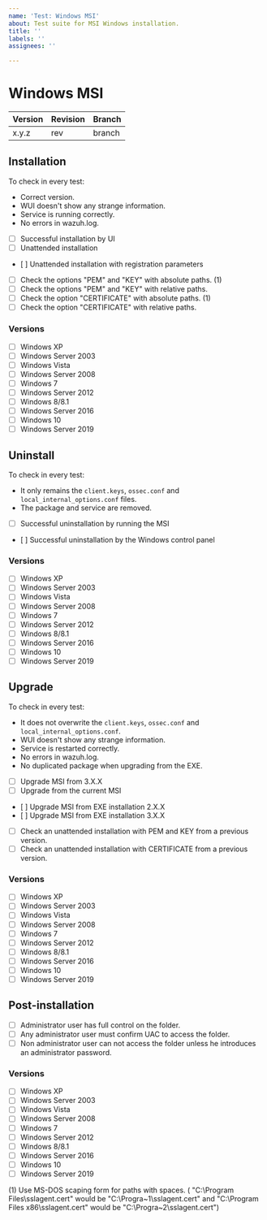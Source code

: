 ```yaml
---
name: 'Test: Windows MSI'
about: Test suite for MSI Windows installation.
title: ''
labels: ''
assignees: ''

---
```


# Windows MSI

| Version | Revision | Branch |
| --- | --- | --- |
| x.y.z | rev | branch |

## Installation

To check in every test:

- Correct version.
- WUI doesn't show any strange information.
- Service is running correctly.
- No errors in wazuh.log.

- [ ] Successful installation by UI
- [ ] Unattended installation
- [ ] Unattended installation with registration parameters
- [ ] Check the options "PEM" and "KEY" with absolute paths. (1)
- [ ] Check the options "PEM" and "KEY" with relative paths.
- [ ] Check the option "CERTIFICATE" with absolute paths. (1)
- [ ] Check the option "CERTIFICATE" with relative paths.

### Versions

- [ ] Windows XP
- [ ] Windows Server 2003
- [ ] Windows Vista
- [ ] Windows Server 2008
- [ ] Windows 7
- [ ] Windows Server 2012
- [ ] Windows 8/8.1
- [ ] Windows Server 2016
- [ ] Windows 10
- [ ] Windows Server 2019

## Uninstall

To check in every test:

- It only remains the `client.keys`, `ossec.conf` and `local_internal_options.conf` files.
- The package and service are removed.

- [ ] Successful uninstallation by running the MSI
- [ ] Successful uninstallation by the Windows control panel

### Versions

- [ ] Windows XP
- [ ] Windows Server 2003
- [ ] Windows Vista
- [ ] Windows Server 2008
- [ ] Windows 7
- [ ] Windows Server 2012
- [ ] Windows 8/8.1
- [ ] Windows Server 2016
- [ ] Windows 10
- [ ] Windows Server 2019

## Upgrade

To check in every test:

- It does not overwrite the `client.keys`, `ossec.conf` and `local_internal_options.conf`.
- WUI doesn't show any strange information.
- Service is restarted correctly.
- No errors in wazuh.log.
- No duplicated package when upgrading from the EXE.

- [ ] Upgrade MSI from 3.X.X
- [ ] Upgrade from the current MSI
- [ ] Upgrade MSI from EXE installation 2.X.X
- [ ] Upgrade MSI from EXE installation 3.X.X
- [ ] Check an unattended installation with PEM and KEY from a previous version.
- [ ] Check an unattended installation with CERTIFICATE from a previous version.

### Versions

- [ ] Windows XP
- [ ] Windows Server 2003
- [ ] Windows Vista
- [ ] Windows Server 2008
- [ ] Windows 7
- [ ] Windows Server 2012
- [ ] Windows 8/8.1
- [ ] Windows Server 2016
- [ ] Windows 10
- [ ] Windows Server 2019

## Post-installation

- [ ] Administrator user has full control on the folder.
- [ ] Any administrator user must confirm UAC to access the folder.
- [ ] Non administrator user can not access the folder unless he introduces an administrator password.

### Versions

- [ ] Windows XP
- [ ] Windows Server 2003
- [ ] Windows Vista
- [ ] Windows Server 2008
- [ ] Windows 7
- [ ] Windows Server 2012
- [ ] Windows 8/8.1
- [ ] Windows Server 2016
- [ ] Windows 10
- [ ] Windows Server 2019

(1) Use MS-DOS scaping form for paths with spaces. ( "C:\Program Files\sslagent.cert" would be "C:\Progra\~1\sslagent.cert" and "C:\Program Files x86\sslagent.cert" would be "C:\Progra\~2\sslagent.cert")
